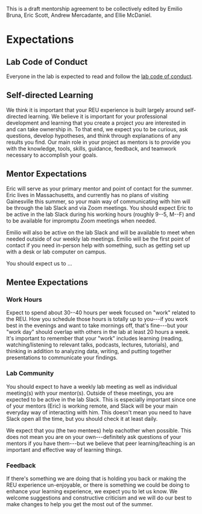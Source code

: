 This is a draft mentorship agreement to be collectively edited by Emilio Bruna, Eric Scott, Andrew Mercadante, and Ellie McDaniel.

# Expectations

## Lab Code of Conduct

Everyone in the lab is expected to read and follow the [lab code of conduct](https://github.com/BrunaLab/Code_of_Conduct).

## Self-directed Learning

We think it is important that your REU experience is built largely around self-directed learning.
We believe it is important for your professional development and learning that you create a project *you* are interested in and can take ownership in.
To that end, we expect you to be curious, ask questions, develop hypotheses, and think through explanations of any results you find.
Our main role in your project as mentors is to provide you with the knowledge, tools, skills, guidance, feedback, and teamwork necessary to accomplish your goals.

## Mentor Expectations

Eric will serve as your primary mentor and point of contact for the summer.
Eric lives in Massachusetts, and currently has no plans of visiting Gainesville this summer, so your main way of communicating with him will be through the lab Slack and via Zoom meetings.
You should expect Eric to be active in the lab Slack during his working hours (roughly 9--5, M--F) and to be available for impromptu Zoom meetings when needed.

Emilio will also be active on the lab Slack and will be available to meet when needed outside of our weekly lab meetings.
Emilio will be the first point of contact if you need in-person help with something, such as getting set up with a desk or lab computer on campus.

You should expect us to ... <!--# lost my train of thought. -->

## Mentee Expectations

### Work Hours

Expect to spend about 30--40 hours per week focused on "work" related to the REU.
How you schedule those hours is totally up to you---if you work best in the evenings and want to take mornings off, that's fine---but your "work day" should overlap with others in the lab at least 20 hours a week.
It's important to remember that your "work" includes learning (reading, watching/listening to relevant talks, podcasts, lectures, tutorials), and thinking in addition to analyzing data, writing, and putting together presentations to communicate your findings.

### Lab Community

You should expect to have a weekly lab meeting as well as individual meeting(s) with your mentor(s).
Outside of these meetings, you are expected to be active in the lab Slack.
This is especially important since one of your mentors (Eric) is working remote, and Slack will be your main everyday way of interacting with him.
This doesn't mean you need to have Slack open all the time, but you should check it at least daily.

We expect that you (the two mentees) help eachother when possible.
This does not mean you are on your own---definitely ask questions of your mentors if you have them---but we believe that peer learning/teaching is an important and effective way of learning things.

### Feedback

If there's something we are doing that is holding you back or making the REU experience un-enjoyable, or there is something we could be doing to enhance your learning experience, we expect you to let us know.
We welcome suggestions and constructive criticism and we will do our best to make changes to help you get the most out of the summer.
